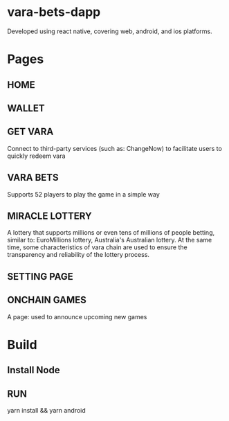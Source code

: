 # vara-bets-dapp

Developed using react native, covering web, android, and ios platforms.

# Pages

## HOME

## WALLET

## GET VARA
Connect to third-party services (such as: ChangeNow) to facilitate users to quickly redeem vara

## VARA BETS
Supports 52 players to play the game in a simple way

## MIRACLE LOTTERY
A lottery that supports millions or even tens of millions of people betting, similar to: EuroMillions lottery, Australia's Australian lottery. At the same time, some characteristics of vara chain are used to ensure the transparency and reliability of the lottery process.

## SETTING PAGE

## ONCHAIN GAMES
A page: used to announce upcoming new games



# Build

## Install Node

## RUN

yarn install && yarn android
